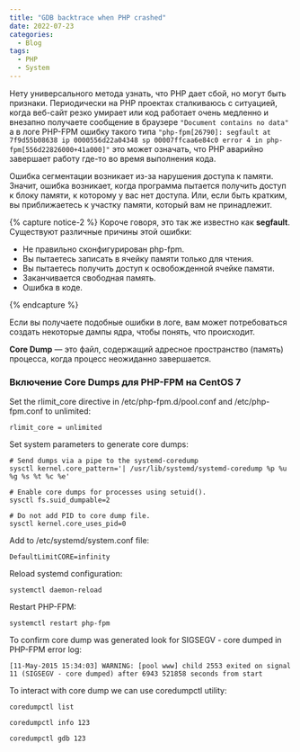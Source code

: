 ```yaml
---
title: "GDB backtrace when PHP crashed"
date: 2022-07-23
categories:
  - Blog
tags:
  - PHP
  - System
---
```

Нету универсального метода узнать, что PHP дает сбой, но могут быть признаки. Периодически на PHP проектах сталкиваюсь с ситуацией, когда веб-сайт резко умирает или код работает очень медленно и внезапно получаете сообщение в браузере `"Document contains no data"` а в логе PHP-FPM ошибку такого типа `"php-fpm[26790]: segfault at 7f9d55b08638 ip 0000556d22a04348 sp 00007ffcaa6e84c0 error 4 in php-fpm[556d22826000+41a000]"` это может означать, что PHP аварийно завершает работу где-то во время выполнения кода.

Ошибка сегментации возникает из-за нарушения доступа к памяти. Значит, ошибка возникает, когда программа пытается получить доступ к блоку памяти, к которому у вас нет доступа. Или, если быть кратким, вы приближаетесь к участку памяти, который вам не принадлежит.

{% capture notice-2 %}
Короче говоря, это так же известно как **segfault**. Существуют различные причины этой ошибки:

- Не правильно сконфигурирован php-fpm. 
- Вы пытаетесь записать в ячейку памяти только для чтения.
- Вы пытаетесь получить доступ к освобожденной ячейке памяти.
- Заканчивается свободная память.
- Ошибка в коде.

{% endcapture %}

Если вы получаете подобные ошибки в логе, вам может потребоваться создать некоторые дампы ядра, чтобы понять, что происходит.

**Core Dump** — это файл, содержащий адресное пространство (память) процесса, когда процесс неожиданно завершается.

### Включение Core Dumps для PHP-FPM на CentOS 7

Set the rlimit_core directive in /etc/php-fpm.d/pool.conf and /etc/php-fpm.conf to unlimited:

```
rlimit_core = unlimited
```

Set system parameters to generate core dumps:

```
# Send dumps via a pipe to the systemd-coredump
sysctl kernel.core_pattern='| /usr/lib/systemd/systemd-coredump %p %u %g %s %t %c %e'

# Enable core dumps for processes using setuid().
sysctl fs.suid_dumpable=2 

# Do not add PID to core dump file.
sysctl kernel.core_uses_pid=0
```

Add to /etc/systemd/system.conf file:

```
DefaultLimitCORE=infinity
```

Reload systemd configuration:

```
systemctl daemon-reload
```

Restart PHP-FPM:

```
systemctl restart php-fpm
```

To confirm core dump was generated look for SIGSEGV - core dumped in PHP-FPM error log:

```
[11-May-2015 15:34:03] WARNING: [pool www] child 2553 exited on signal 11 (SIGSEGV - core dumped) after 6943 521858 seconds from start
```

To interact with core dump we can use coredumpctl utility:

```
coredumpctl list

coredumpctl info 123

coredumpctl gdb 123
```